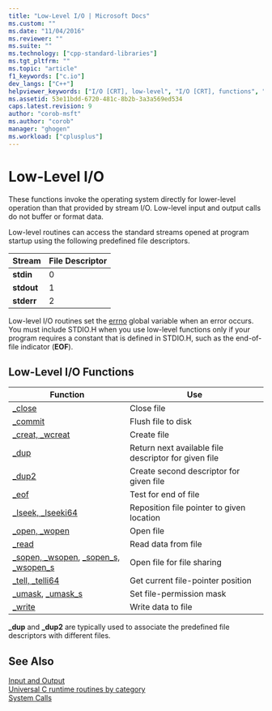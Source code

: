 ```yaml
---
title: "Low-Level I/O | Microsoft Docs"
ms.custom: ""
ms.date: "11/04/2016"
ms.reviewer: ""
ms.suite: ""
ms.technology: ["cpp-standard-libraries"]
ms.tgt_pltfrm: ""
ms.topic: "article"
f1_keywords: ["c.io"]
dev_langs: ["C++"]
helpviewer_keywords: ["I/O [CRT], low-level", "I/O [CRT], functions", "low-level I/O routines", "file handles [C++]", "file handles [C++], I/O functions"]
ms.assetid: 53e11bdd-6720-481c-8b2b-3a3a569ed534
caps.latest.revision: 9
author: "corob-msft"
ms.author: "corob"
manager: "ghogen"
ms.workload: ["cplusplus"]
---
```

# Low-Level I/O

These functions invoke the operating system directly for lower-level operation than that provided by stream I/O. Low-level input and output calls do not buffer or format data.

 Low-level routines can access the standard streams opened at program startup using the following predefined file descriptors.

|Stream|File Descriptor|
|------------|---------------------|
|**stdin**|0|
|**stdout**|1|
|**stderr**|2|

 Low-level I/O routines set the [errno](../c-runtime-library/errno-doserrno-sys-errlist-and-sys-nerr.md) global variable when an error occurs. You must include STDIO.H when you use low-level functions only if your program requires a constant that is defined in STDIO.H, such as the end-of-file indicator (**EOF**).

## Low-Level I/O Functions

|Function|Use|
|--------------|---------|
|[_close](../c-runtime-library/reference/close.md)|Close file|
|[_commit](../c-runtime-library/reference/commit.md)|Flush file to disk|
|[_creat, _wcreat](../c-runtime-library/reference/creat-wcreat.md)|Create file|
|[_dup](../c-runtime-library/reference/dup-dup2.md)|Return next available file descriptor for given file|
|[_dup2](../c-runtime-library/reference/dup-dup2.md)|Create second descriptor for given file|
|[_eof](../c-runtime-library/reference/eof.md)|Test for end of file|
|[_lseek, _lseeki64](../c-runtime-library/reference/lseek-lseeki64.md)|Reposition file pointer to given location|
|[_open, _wopen](../c-runtime-library/reference/open-wopen.md)|Open file|
|[_read](../c-runtime-library/reference/read.md)|Read data from file|
|[_sopen, _wsopen](../c-runtime-library/reference/sopen-wsopen.md), [_sopen_s, _wsopen_s](../c-runtime-library/reference/sopen-s-wsopen-s.md)|Open file for file sharing|
|[_tell, _telli64](../c-runtime-library/reference/tell-telli64.md)|Get current file-pointer position|
|[_umask](../c-runtime-library/reference/umask.md), [_umask_s](../c-runtime-library/reference/umask-s.md)|Set file-permission mask|
|[_write](../c-runtime-library/reference/write.md)|Write data to file|

 **_dup** and **_dup2** are typically used to associate the predefined file descriptors with different files.

## See Also

[Input and Output](../c-runtime-library/input-and-output.md)<br/>
 [Universal C runtime routines by category](../c-runtime-library/run-time-routines-by-category.md)<br/>
 [System Calls](../c-runtime-library/system-calls.md)<br/>

